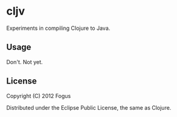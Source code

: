 # cljv

Experiments in compiling Clojure to Java.

## Usage

Don't. Not yet.

## License

Copyright (C) 2012 Fogus

Distributed under the Eclipse Public License, the same as Clojure.
